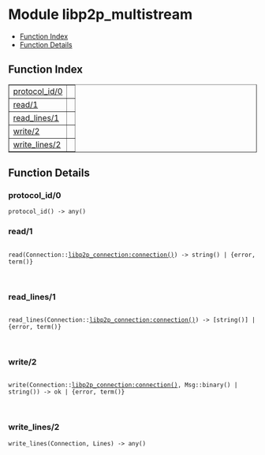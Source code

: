 

# Module libp2p_multistream #
* [Function Index](#index)
* [Function Details](#functions)

<a name="index"></a>

## Function Index ##


<table width="100%" border="1" cellspacing="0" cellpadding="2" summary="function index"><tr><td valign="top"><a href="#protocol_id-0">protocol_id/0</a></td><td></td></tr><tr><td valign="top"><a href="#read-1">read/1</a></td><td></td></tr><tr><td valign="top"><a href="#read_lines-1">read_lines/1</a></td><td></td></tr><tr><td valign="top"><a href="#write-2">write/2</a></td><td></td></tr><tr><td valign="top"><a href="#write_lines-2">write_lines/2</a></td><td></td></tr></table>


<a name="functions"></a>

## Function Details ##

<a name="protocol_id-0"></a>

### protocol_id/0 ###

`protocol_id() -> any()`

<a name="read-1"></a>

### read/1 ###

<pre><code>
read(Connection::<a href="libp2p_connection.md#type-connection">libp2p_connection:connection()</a>) -&gt; string() | {error, term()}
</code></pre>
<br />

<a name="read_lines-1"></a>

### read_lines/1 ###

<pre><code>
read_lines(Connection::<a href="libp2p_connection.md#type-connection">libp2p_connection:connection()</a>) -&gt; [string()] | {error, term()}
</code></pre>
<br />

<a name="write-2"></a>

### write/2 ###

<pre><code>
write(Connection::<a href="libp2p_connection.md#type-connection">libp2p_connection:connection()</a>, Msg::binary() | string()) -&gt; ok | {error, term()}
</code></pre>
<br />

<a name="write_lines-2"></a>

### write_lines/2 ###

`write_lines(Connection, Lines) -> any()`

